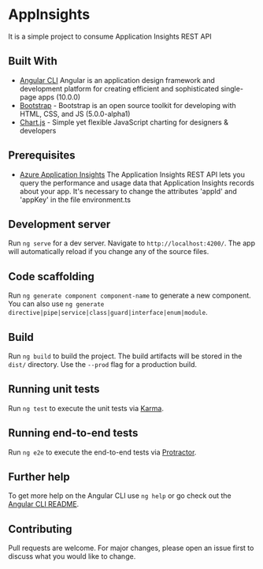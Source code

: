 # AppInsights

It is a simple project to consume Application Insights REST API

## Built With

* [Angular CLI](https://github.com/angular/angular-cli) Angular is an application design framework and development platform for creating efficient and sophisticated single-page apps (10.0.0)
* [Bootstrap](https://v5.getbootstrap.com/) - Bootstrap is an open source toolkit for developing with HTML, CSS, and JS (5.0.0-alpha1)
* [Chart.js](https://www.chartjs.org/) - Simple yet flexible JavaScript charting for designers & developers

## Prerequisites
* [Azure Application Insights](https://dev.applicationinsights.io/reference) The Application Insights REST API lets you query the performance and usage data that Application Insights records about your app.
    It's necessary to change the attributes 'appId' and 'appKey' in the file environment.ts

## Development server

Run `ng serve` for a dev server. Navigate to `http://localhost:4200/`. The app will automatically reload if you change any of the source files.

## Code scaffolding

Run `ng generate component component-name` to generate a new component. You can also use `ng generate directive|pipe|service|class|guard|interface|enum|module`.

## Build

Run `ng build` to build the project. The build artifacts will be stored in the `dist/` directory. Use the `--prod` flag for a production build.

## Running unit tests

Run `ng test` to execute the unit tests via [Karma](https://karma-runner.github.io).

## Running end-to-end tests

Run `ng e2e` to execute the end-to-end tests via [Protractor](http://www.protractortest.org/).

## Further help

To get more help on the Angular CLI use `ng help` or go check out the [Angular CLI README](https://github.com/angular/angular-cli/blob/master/README.md).


## Contributing

Pull requests are welcome. For major changes, please open an issue first to discuss what you would like to change.

